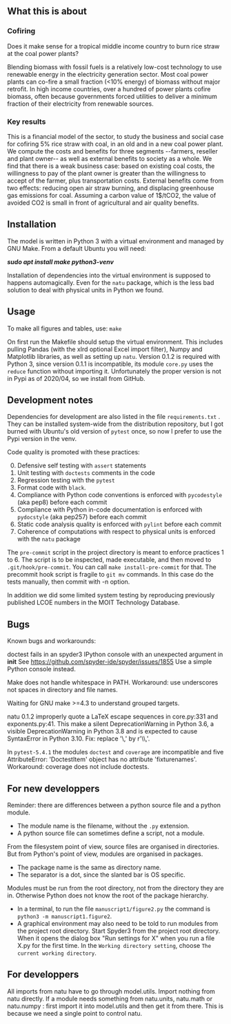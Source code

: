 ## What this is about

### Cofiring
Does it make sense for a tropical middle income country to burn rice straw at the coal power plants?

Blending biomass with fossil fuels is a relatively low-cost technology to use renewable energy in the electricity generation sector. Most coal power plants can co-fire a small fraction (<10% energy) of biomass without major retrofit. In high income countries, over a hundred of power plants cofire biomass, often because governments forced utilities to deliver a minimum fraction of their electricity from renewable sources. 

### Key results

This is a financial model of the sector, to study the business and social case for cofiring 5% rice straw with coal, in an old and in a new coal power plant. We compute the costs and benefits for three segments --farmers, reseller and plant owner-- as well as external benefits to society as a whole. We find that there is a weak business case: based on existing coal costs, the willingness to pay of the plant owner is greater than the willingness to accept of the farmer, plus transportation costs. External benefits come from two effects: reducing open air straw burning, and displacing greenhouse gas emissions for coal. Assuming a carbon value of 1$/tCO2, the value of avoided CO2 is small in front of agricultural and air quality benefits.


## Installation

The model is written in  Python 3 with a virtual environment and managed by GNU Make. From a default Ubuntu you will need:

***sudo apt install make python3-venv***

Installation of dependencies into the virtual environment is supposed to happens automagically. Even for the `natu` package, which is the less bad solution to deal with physical units in Python we found.

## Usage

To make all figures and tables, use:
```make```

On first run the Makefile should setup the virtual environment. This includes pulling Pandas (with the xlrd optional Excel import filter), Numpy and Matplotlib libraries, as well as setting up `natu`.  Version 0.1.2 is required with Python 3, since version 0.1.1 is incompatible, its module `core.py` uses the `reduce` function without importing it. Unfortunately the proper version is not in Pypi as of 2020/04, so we install from GitHub.

## Development notes

Dependencies for development are also listed in the file `requirements.txt` . They can be installed system-wide from the distribution repository, but I got burned with Ubuntu's old version of  `pytest` once, so now I prefer to use the Pypi version in the venv.

Code quality is promoted with these practices:

0. Defensive self testing with  `assert`  statements
1. Unit testing with  `doctests`  comments in the code
2. Regression testing with the  `pytest`
3. Format code with `black`.
4. Compliance with Python code conventions is enforced with  `pycodestyle`  (aka pep8) before each commit
5. Compliance with Python in-code documentation is enforced with  `pydocstyle` (aka pep257) before each commit
6. Static code analysis quality is enforced with  `pylint`  before each commit
7. Coherence of computations with respect to physical units is enforced with the  `natu`  package

The `pre-commit` script in the project directory is meant to enforce practices 1 to 6. The script is to be inspected, made executable, and then moved to `.git/hook/pre-commit`. You can call `make install-pre-commit` for that. The precommit hook script is fragile to `git mv` commands. In this case do the tests manually, then commit with -n option.

In addition we did some limited system testing by reproducing previously published LCOE numbers in the MOIT Technology Database.

## Bugs
Known bugs and workarounds:

doctest fails in an spyder3 IPython console with an unexpected argument in __init__
See https://github.com/spyder-ide/spyder/issues/1855
Use a simple Python console instead.

Make does not handle whitespace in PATH. Workaround: use underscores not spaces in directory and file names.

Waiting for GNU make >=4.3 to understand grouped targets.

natu 0.1.2 improperly quote a LaTeX escape sequences in core.py:331 and exponents.py:41. This make a silent DeprecationWarning in Python 3.6, a visible DeprecationWarning in Python 3.8 and is expected to cause SyntaxError in Python 3.10. Fix: replace '\\,' by r'\\\\,'.

In `pytest-5.4.1` the modules `doctest` and `coverage` are incompatible and five AttributeError: 'DoctestItem' object has no attribute 'fixturenames'. Workaround: coverage does not include doctests.


## For new developpers

Reminder: there are differences between a python source file and a python module.

+ The module name is the filename, without the `.py` extension.
+ A python source file can sometimes define a script, not a module.

From the filesystem point of view, source files are organised in directories. But from Python's point of view, modules are organised in packages.

+ The package name is the same as directory name.
+ The separator is a dot, since the slanted bar is OS specific.

Modules must be run from the root directory, not from the directory they are in. Otherwise Python does not know the root of the package hierarchy.

+ In a terminal, to run the file `manuscript1/figure2.py` the command is `python3 -m manuscript1.figure2`. 
+ A graphical environment may also need to be told to run modules from the project root directory. Start Spyder3 from the project root directory. When it opens the dialog box "Run settings for X" when you run a file X.py for the first time. In the `Working directory setting`, choose `The current working directory`. 

## For developpers

All imports from natu have to go through model.utils. Import nothing from natu directly.
If a module needs something from natu.units, natu.math or natu.numpy : first import it into model.utils and then get it from there.
This is because we need a single point to control natu.
